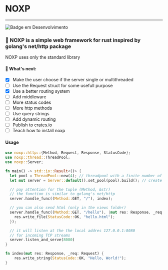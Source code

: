 # NOXP
***
![Badge em Desenvolvimento](http://img.shields.io/static/v1?label=STATUS&message=EM%20DESENVOLVIMENTO&color=GREEN&style=for-the-badge)
### 🦀 NOXP is a simple web framework for rust inspired by golang's net/http package
NOXP uses only the standard library

#### 🚧 What's next:
- [x] Make the user choose if the server single or multithreaded
- [ ] Use the Request struct for some usefull purpose
- [x] Use a better routing system
- [ ] Add middleware
- [ ] More status codes
- [ ] More http methods
- [ ] Use query strings
- [ ] Add dynamic routing
- [ ] Publish to crates.io
- [ ] Teach how to install noxp

#### Usage
```rust
use noxp::http::{Method, Request, Response, StatusCode};
use noxp::thread::ThreadPool;
use noxp::Server;

fn main() -> std::io::Result<()> {
  let pool = ThreadPool::new(4); // threadpool with a finite number of threads (4)
  let mut server = Server::default().set_pool(pool).build(); // create the server with the threadpool

  // pay attention for the tuple (Method, &str)
  // the function is similar to golang's net/http
  server.handle_func((Method::GET, "/"), index);

  // you can also send html (only in the views folder)
  server.handle_func((Method::GET, "/hello"), |mut res: Response, _req: Request| {
    res.write_file(StatusCode::OK, "hello.html");
  });

  // it will listen at the the local addres 127.0.0.1:8080
  // for incoming TCP streams
  server.listen_and_serve(8080)
}

fn index(mut res: Response, _req: Request) {
    res.write_string(StatusCode::OK, "Hello, World!");
}
```
